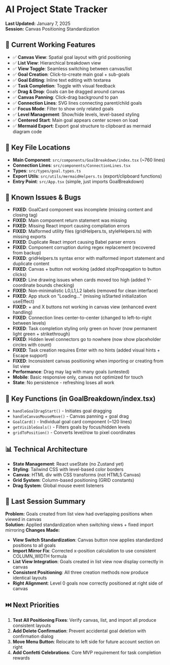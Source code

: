 # AI Project State Tracker
**Last Updated:** January 7, 2025  
**Session:** Canvas Positioning Standardization

## 🎯 Current Working Features
- ✅ **Canvas View**: Spatial goal layout with grid positioning
- ✅ **List View**: Hierarchical breakdown view
- ✅ **View Toggle**: Seamless switching between canvas/list
- ✅ **Goal Creation**: Click-to-create main goal + sub-goals
- ✅ **Goal Editing**: Inline text editing with textarea
- ✅ **Task Completion**: Toggle with visual feedback
- ✅ **Drag & Drop**: Goals can be dragged around canvas
- ✅ **Canvas Panning**: Click-drag background to pan
- ✅ **Connection Lines**: SVG lines connecting parent/child goals
- ✅ **Focus Mode**: Filter to show only related goals
- ✅ **Level Management**: Show/hide levels, level-based styling
- ✅ **Centered Start**: Main goal appears center screen on load
- ✅ **Mermaid Export**: Export goal structure to clipboard as mermaid diagram code

## 🔧 Key File Locations
- **Main Component**: `src/components/GoalBreakdown/index.tsx` (~760 lines)
- **Connection Lines**: `src/components/ConnectionLines.tsx`
- **Types**: `src/types/goal.types.ts`
- **Export Utils**: `src/utils/mermaidHelpers.ts` (export/clipboard functions)
- **Entry Point**: `src/App.tsx` (simple, just imports GoalBreakdown)

## 🚨 Known Issues & Bugs
- **FIXED**: GoalCard component was incomplete (missing content and closing tag)
- **FIXED**: Main component return statement was missing 
- **FIXED**: Missing React import causing compilation errors
- **FIXED**: Malformed utility files (gridHelpers.ts, styleHelpers.ts) with missing exports
- **FIXED**: Duplicate React import causing Babel parser errors
- **FIXED**: Component corruption during regex replacement (recovered from backup)
- **FIXED**: gridHelpers.ts syntax error with malformed import statement and duplicate content
- **FIXED**: Canvas + button not working (added stopPropagation to button clicks)
- **FIXED**: Line drawing issues when cards moved too high (added Y-coordinate bounds checking)
- **FIXED**: Non-minimalistic L0,L1,L2 labels (removed for clean interface)
- **FIXED**: App stuck on "Loading..." (missing isStarted initialization useEffect)
- **FIXED**: + and X buttons not working in canvas view (enhanced event handling)
- **FIXED**: Connection lines center-to-center (changed to left-to-right between levels)
- **FIXED**: Task completion styling only green on hover (now permanent light green + strikethrough)
- **FIXED**: Hidden level connectors go to nowhere (now show placeholder circles with count)
- **FIXED**: Task creation requires Enter with no hints (added visual hints + Escape support)
- **FIXED**: Inconsistent canvas positioning when importing or creating from list view  
- **Performance**: Drag may lag with many goals (untested)
- **Mobile**: Basic responsive only, canvas not optimized for touch
- **State**: No persistence - refreshing loses all work

## 🎨 Key Functions (in GoalBreakdown/index.tsx)
- `handleGoalDragStart()` - Initiates goal dragging
- `handleCanvasMouseMove()` - Canvas panning + goal drag
- `GoalCard()` - Individual goal card component (~120 lines)
- `getVisibleGoals()` - Filters goals by focus/hidden levels
- `gridToPosition()` - Converts level/row to pixel coordinates

## 📊 Technical Architecture
- **State Management**: React useState (no Zustand yet)
- **Styling**: Tailwind CSS with level-based color borders
- **Canvas**: HTML div with CSS transforms (not HTML5 Canvas)
- **Grid System**: Column-based positioning (GRID constants)
- **Drag System**: Global mouse event listeners

## 🔄 Last Session Summary
**Problem:** Goals created from list view had overlapping positions when viewed in canvas  
**Solution:** Applied standardization when switching views + fixed import mirroring
**Changes Made:**
- **View Switch Standardization**: Canvas button now applies standardized positions to all goals
- **Import Mirror Fix**: Corrected x-position calculation to use consistent COLUMN_WIDTH formula
- **List View Integration**: Goals created in list view now display correctly in canvas
- **Consistent Positioning**: All three creation methods now produce identical layouts
- **Right Alignment**: Level 0 goals now correctly positioned at right side of canvas

## ⏭️ Next Priorities
1. **Test All Positioning Fixes**: Verify canvas, list, and import all produce consistent layouts
2. **Add Delete Confirmation**: Prevent accidental goal deletion with confirmation dialog  
3. **Move Menu Button**: Relocate to left side for future account section on right
4. **Add Confetti Celebrations**: Core MVP requirement for task completion rewards
